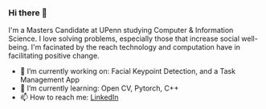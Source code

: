### Hi there 👋
I'm a Masters Candidate at UPenn studying Computer & Information Science. I love solving problems, especially those that increase social well-being. I'm facinated by the reach technology and computation have in facilitating positive change. 
<br>
- 🔭 I’m currently working on: Facial Keypoint Detection, and a Task Management App
- 🌱 I’m currently learning: Open CV, Pytorch, C++
- 📫 How to reach me: <a href = "https://www.linkedin.com/in/samir-patel-/">LinkedIn</a>

<!--
### ✔️ I'm currently learning
- Open CV, Pytorch, C++

### 👩‍💻 I'm working on
- 

### 💡 Goals for 2020
- Complete #100DaysOfCode challenge

### 🌴 Fun facts
- I really enjoy painting and composing music. http://www.muteandexpressive.com 

    - This piece won the Collegium Musicum competition at UT: Austin

    - <embed src="http://www.muteandexpressive.com/wp-content/uploads/2014/12/A-Prayer-For-Flight_SamirPatel_upload.mp3">

    - 



-->

<!--
**54mir/54mir** is a ✨ _special_ ✨ repository because its `README.md` (this file) appears on your GitHub profile.

Here are some ideas to get you started:

- 🔭 I’m currently working on ...
- 🌱 I’m currently learning ...
- 👯 I’m looking to collaborate on ...
- 🤔 I’m looking for help with ...
- 💬 Ask me about ...
- 📫 How to reach me: ...
- 😄 Pronouns: ...
- ⚡ Fun fact: ...
-->
